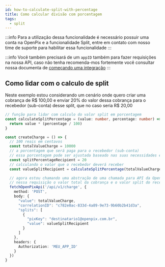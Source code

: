 ```yaml
---
id: how-to-calculate-split-with-percentage
title: Como calcular divisão com porcentagem
tags:
  - split
---
```


:::info
Para a utilização dessa funcionalidade é necessário possuir uma conta na OpenPix e a funcionalidade Split, entre em contato com nosso time de suporte para habilitar essa funcionalidade
:::

:::info
Você também precisará de um `appID` também para fazer requisições na nossa API, caso não tenha recomenda-mos fortemente você consultar nossa documenta de [começando uma integração](../apis/api-getting-started.md)
:::

## Como lidar com o calculo de split

Neste exemplo estou considerando um cenário onde quero criar uma cobrança de R$ 100,00 e enviar 20% do valor dessa cobrança para o recebedor (sub-conta) desse split, que no caso seria R$ 20,00

```ts
// função para lidar com calculo do valor split em porcentagem
const calculateSplitPercentage = (value: number, percentage: number) => {
  return value * (percentage / 100)
}

const createCharge = () => {
  // 100 reais em centavos
  const totalValueCharge = 10000
  // a porcentagem que será paga para o recebedor (sub-conta)
  // essa porcentagem pode ser ajustada baseado nas suas necessidades e regras de negócio
  const splitPercentageRecipient = 20
  // calculando o valor que o recebedor deverá receber
  const valueSplitRecipient = calculateSplitPercentage(totalValueCharge, splitPercentageRecipient)

  // agora estou chamando uma abstração de uma chamada para API da OpenPix
  // nessa requisição o valor total da cobrança e o valor split do recebedor (sub-conta) e as demais informações
  fetchOpenPixApi('/api/v1/charge', {
    method: 'POST',
    body: {
      "value": totalValueCharge,
      "correlationID": "c782e0ac-833d-4a89-9e73-9b60b2b41d3a",
      "splits": [
        {
          "pixKey": "destinatario1@openpix.com.br",
          "value": valueSplitRecipient
        }
      ]
    },
    headers: {
      Authorization: 'MEU_APP_ID'
    }
  })
}
```
